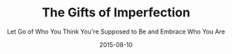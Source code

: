 ---
date: 2015-08-10
dateYear: 2015
isbn: 9781592858491
title: The Gifts of Imperfection
subtitle: Let Go of Who You Think You're Supposed to Be and Embrace Who You Are
description: "Each day we face a barrage of images and messages from society and the media telling us who, what, and how we should be. We are led to believe that if we could only look perfect and lead perfect lives, we'd no longer feel inadequate. So most of us perform, please, and perfect, all the while thinking, What if I can't keep all of these balls in the air? Why isn't everyone else working harder and living up to my expectations? What will people think if I fail or give up? When can I stop proving myself? In The Gifts of Imperfection, Brené Brown, Ph.D., a leading expert on shame, authenticity and belonging, shares what she's learned from a decade of research on the power of Wholehearted Living: a way of engaging with the world from a place of worthiness. In her ten guideposts, Brown engages our minds, hearts, and spirits as she explores how we can cultivate the courage, compassion, and connection to wake up in the morning and think, No matter what gets done and how much is left undone, I am enough, And to go to bed at night thinking, Yes, I am sometimes afraid, but I am also brave. And, yes, I am imperfect and vulnerable, but that doesn't change the truth that I am worthy of love and belonging."
cover: cover-the-gifts-of-imperfection.jpeg
coverGoogle: https://books.google.com/books/content?id=5DT91ar7MwkC&printsec=frontcover&img=1&zoom=1&edge=curl&source=gbs_api
pageCount: 158
authors: Breň Brown
publishers: Hazelden Publishing
published: 2010-08-27
publishedYear: 2010
shelves:
- non-fiction
portfolioFeature: true
---